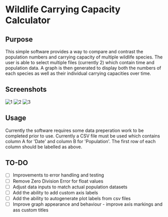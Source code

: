 # Wildlife Carrying Capacity Calculator
 
## Purpose

This simple software provides a way to compare and contrast the population numbers and carrying capacity of multiple wildlife species. The user is able to select multiple files (currently 2) which contain time and population data. A graph is then generated to display both the numbers of each species as well as their individual carrying capacities over time.

## Screenshots

![1](https://user-images.githubusercontent.com/66743889/198053376-356970c9-ee1d-4140-b5c5-92316ef642d8.png)
![2](https://user-images.githubusercontent.com/66743889/198053378-34729e86-a8cb-4416-b239-66740e7d590a.png)
![3](https://user-images.githubusercontent.com/66743889/198053393-4618d9ee-bb69-4b85-b496-d3f57ee37c15.png)

## Usage

Currently the software requires some data preperation work to be completed prior to use. Currently a CSV file must be used which contains column A for 'Date' and column B for 'Population'. The first row of each column should be labelled as above. 

## TO-DO

- [ ]  Improvements to error handling and testing
- [ ]  Remove Zero Division Error for float values
- [ ]  Adjust data inputs to match actual population datasets
- [ ]  Add the ability to add custom axis labels
- [ ]  Add the ability to autogenerate plot labels from csv files
- [ ]  Improve graph appearance and behaviour - improve axis markings and ass custom titles
